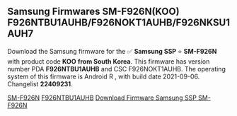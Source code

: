 <h2>Samsung Firmwares SM-F926N(KOO) F926NTBU1AUHB/F926NOKT1AUHB/F926NKSU1AUH7</h2>
Download the Samsung firmware for the ✅ <strong>Samsung SSP </strong> ⭐ <strong>SM-F926N</strong> with product code <strong>KOO</strong> <strong> from South Korea</strong>. This firmware has version number PDA <strong>F926NTBU1AUHB</strong> and CSC F926NOKT1AUHB. The operating system of this firmware is Android R , with build date 2021-09-06. Changelist <strong>22409231</strong>.


[SM-F926N](https://samfirm.shop/samsung/model/SM-F926N)
[F926NTBU1AUHB](https://samfirm.shop/samsung/pda/F926NTBU1AUHB)
[Download Firmware Samsung SSP SM-F926N](https://samfirm.shop/samsung/firmware/453628)
